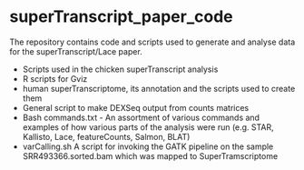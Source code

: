 # superTranscript_paper_code
The repository contains code and scripts used to generate and analyse data for the superTranscript/Lace paper.


- Scripts used in the chicken superTranscript analysis
- R scripts for Gviz
- human superTranscriptome, its annotation and the scripts used to create them
- General script to make DEXSeq output from counts matrices 
- Bash commands.txt - An assortment of various commands and examples of how various parts of the analysis were run (e.g. STAR, Kallisto, Lace, featureCounts, Salmon, BLAT)
- varCalling.sh A script for invoking the GATK pipeline on the sample SRR493366.sorted.bam which was mapped to SuperTramscriptome
